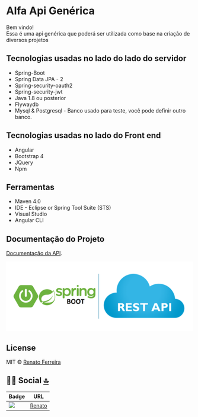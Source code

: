 # Alfa Api Genérica
Bem vindo! <br />
Essa é uma api genérica que poderá ser utilizada como base na criação de diversos projetos<br /> 

## Tecnologias usadas no lado do lado do servidor
* Spring-Boot 
* Spring Data JPA - 2
* Spring-security-oauth2 
* Spring-security-jwt 
* Java 1.8 ou posterior
* Flywaydb
* Mysql & Postgresql - Banco usado para teste, você pode definir outro banco.

## Tecnologias usadas no lado do Front end
* Angular 
* Bootstrap 4
* JQuery
* Npm

## Ferramentas
* Maven 4.0
* IDE - Eclipse or Spring Tool Suite (STS)
* Visual Studio
* Angular CLI



## Documentação do Projeto
[Documentação da API](https://github.com/renatoredes/api/wiki).<br />

![API](https://github.com/renatoredes/api/blob/DOCUMENTATION/wiki/img/springboot.png) <br />

## License
MIT © [Renato Ferreira](https://github.com/renatoredes)<br />

## 👨👩 Social [🔝](#welcome-badges-4-readmemd-profile)

Badge | URL
------------ | -------------
<img src="https://img.shields.io/badge/LinkedIn-0077B5?style=for-the-badge&logo=linkedin&logoColor=white" /> | [Renato](https://www.linkedin.com/in/renatoredes/)<br />











